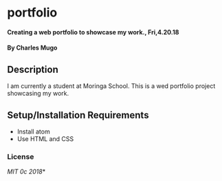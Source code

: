 # portfolio


#### Creating a web portfolio to showcase my work., Fri,4.20.18



#### By **Charles Mugo**


## Description
I am currently a student at Moringa School. This is a wed portfolio project showcasing my work.

## Setup/Installation Requirements
* Install atom
* Use HTML and CSS



### License
 *MIT 0c 2018**
